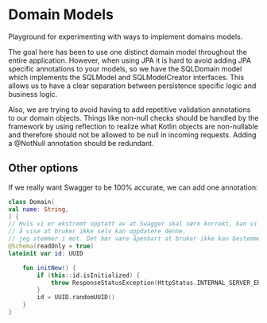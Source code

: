 # Domain Models

Playground for experimenting with ways to implement domains models.

The goal here has been to use one distinct domain model throughout the entire application. However, when using JPA it is hard to avoid adding JPA specific annotations to your models, so we have the SQLDomain model which implements the SQLModel and SQLModelCreator interfaces. This allows us to have a clear separation between persistence specific logic and business logic. 

Also, we are trying to avoid having to add repetitive validation annotations to our domain objects. Things like non-null checks should be handled by the framework by using reflection to realize what  Kotlin objects are non-nullable and therefore should not be allowed to be null in incoming requests. Adding a @NotNull annotation should be redundant. 


## Other options

If we really want Swagger to be 100% accurate, we can add one annotation:
```kotlin
class Domain(
val name: String,
) {
// Hvis vi er ekstremt opptatt av at Swagger skal være korrekt, kan vi kan med denne for
// å vise at bruker ikke selv kan oppdatere denne.
// jeg stemmer i mot. Det bør være åpenbart at bruker ikke kan bestemme id
@Schema(readOnly = true)
lateinit var id: UUID

    fun initNew() {
        if (this::id.isInitialized) {
            throw ResponseStatusException(HttpStatus.INTERNAL_SERVER_ERROR, "Trying to override UUID")
        }
        id = UUID.randomUUID()
    }
}
```

